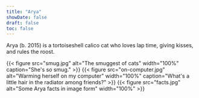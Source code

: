 ```yaml
---
title: "Arya"
showDate: false
draft: false
toc: false
---
```


Arya (b. 2015) is a tortoiseshell calico cat who loves lap time, giving kisses, and rules the roost.

{{< figure src="smug.jpg" alt="The smuggest of cats" width="100%" caption="She's so smug." >}}
{{< figure src="on-computer.jpg" alt="Warming herself on my computer" width="100%" caption="What's a little hair in the radiator among friends?" >}}
{{< figure src="facts.jpg" alt="Some Arya facts in image form" width="100%" >}}
